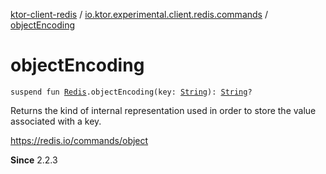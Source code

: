 [ktor-client-redis](../index.md) / [io.ktor.experimental.client.redis.commands](index.md) / [objectEncoding](./object-encoding.md)

# objectEncoding

`suspend fun `[`Redis`](../io.ktor.experimental.client.redis/-redis/index.md)`.objectEncoding(key: `[`String`](https://kotlinlang.org/api/latest/jvm/stdlib/kotlin/-string/index.html)`): `[`String`](https://kotlinlang.org/api/latest/jvm/stdlib/kotlin/-string/index.html)`?`

Returns the kind of internal representation used in order to store the value associated with a key.

https://redis.io/commands/object

**Since**
2.2.3

